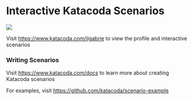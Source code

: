 # Interactive Katacoda Scenarios

[![](http://shields.katacoda.com/katacoda/ilgabrie/count.svg)](https://www.katacoda.com/ilgabrie "Get your profile on Katacoda.com")

Visit https://www.katacoda.com/ilgabrie to view the profile and interactive scenarios

### Writing Scenarios
Visit https://www.katacoda.com/docs to learn more about creating Katacoda scenarios

For examples, visit https://github.com/katacoda/scenario-example
